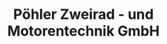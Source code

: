 ---
title: "Pöhler Zweirad - und Motorentechnik GmbH"
url: /nebra-unstrut/poehler-zweirad-und-motorentechnik-gmbh/
shop: Motorrad
---